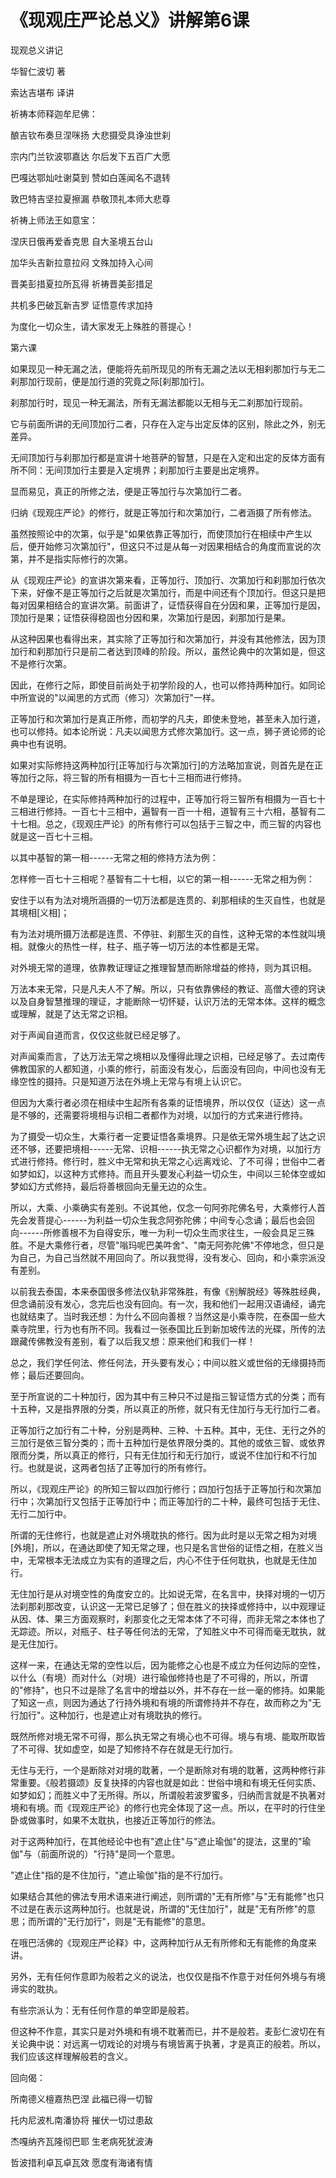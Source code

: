 # 《现观庄严论总义》讲解第6课

现观总义讲记

华智仁波切 著

索达吉堪布 译讲

祈祷本师释迦牟尼佛：

酿吉钦布奏旦涅咪扬 大悲摄受具诤浊世刹

宗内门兰钦波鄂嘉达 尔后发下五百广大愿

巴嘎达鄂灿吐谢莫到 赞如白莲闻名不退转

敦巴特吉坚拉夏擦漏 恭敬顶礼本师大悲尊

祈祷上师法王如意宝：

涅庆日俄再爱香克思 自大圣境五台山

加华头吉新拉意拉闷 文殊加持入心间

晋美彭措夏拉所瓦得 祈祷晋美彭措足

共机多巴破瓦新吉罗 证悟意传求加持

为度化一切众生，请大家发无上殊胜的菩提心！

第六课

如果现见一种无漏之法，便能将先前所现见的所有无漏之法以无相刹那加行与无二刹那加行现前，便是加行道的究竟之际\[刹那加行\]。

刹那加行时，现见一种无漏法，所有无漏法都能以无相与无二刹那加行现前。

它与前面所讲的无间顶加行二者，只存在入定与出定反体的区别，除此之外，别无差异。

无间顶加行与刹那加行都是宣讲十地菩萨的智慧，只是在入定和出定的反体方面有所不同：无间顶加行主要是入定境界；刹那加行主要是出定境界。

显而易见，真正的所修之法，便是正等加行与次第加行二者。

归纳《现观庄严论》的修行，就是正等加行和次第加行，二者涵摄了所有修法。

虽然按照论中的次第，似乎是"如果依靠正等加行，而使顶加行在相续中产生以后，便开始修习次第加行"，但这只不过是从每一对因果相结合的角度而宣说的次第，并不是指实际修行的次第。

从《现观庄严论》的宣讲次第来看，正等加行、顶加行、次第加行和刹那加行依次下来，好像不是正等加行之后就是次第加行，而是中间还有个顶加行。但这只是把每对因果相结合的宣讲次第。前面讲了，证悟获得自在分因和果，正等加行是因，顶加行是果；证悟获得稳固也分因和果，次第加行是因，刹那加行是果。

从这种因果也看得出来，其实除了正等加行和次第加行，并没有其他修法，因为顶加行和刹那加行只是前二者达到顶峰的阶段。所以，虽然论典中的次第如是，但这不是修行次第。

因此，在修行之际，即使目前尚处于初学阶段的人，也可以修持两种加行。如同论中所宣说的"以闻思的方式而（修习）次第加行"一样。

正等加行和次第加行是真正所修，而初学的凡夫，即使未登地，甚至未入加行道，也可以修持。如本论所说：凡夫以闻思方式修次第加行。这一点，狮子贤论师的论典中也有说明。

如果对实际修持这两种加行\[正等加行与次第加行\]的方法略加宣说，则首先是在正等加行之际，将三智的所有相摄为一百七十三相而进行修持。

不单是理论，在实际修持两种加行的过程中，正等加行将三智所有相摄为一百七十三相进行修持。一百七十三相中，遍智有一百一十相，道智有三十六相，基智有二十七相。总之，《现观庄严论》的所有修行可以包括于三智之中，而三智的内容也就是这一百七十三相。

以其中基智的第一相------无常之相的修持方法为例：

怎样修一百七十三相呢？基智有二十七相，以它的第一相------无常之相为例：

安住于以有为法对境所涵摄的一切万法都是连贯的、刹那相续的生灭自性，也就是其境相\[义相\]；

有为法对境所摄万法都是连贯、不停驻、刹那生灭的自性，这种无常的本性就叫境相。就像火的热性一样，柱子、瓶子等一切万法的本性都是无常。

对外境无常的道理，依靠教证理证之推理智慧而断除增益的修持，则为其识相。

万法本来无常，只是凡夫人不了解。所以，只有依靠佛经的教证、高僧大德的窍诀以及自身智慧推理的理证，才能断除一切怀疑，认识万法的无常本体。这样的概念或理解，就是了达无常之识相。

对于声闻自道而言，仅仅这些就已经足够了。

对声闻乘而言，了达万法无常之境相以及懂得此理之识相，已经足够了。去过南传佛教国家的人都知道，小乘的修行，前面没有发心，后面没有回向，中间也没有无缘空性的摄持。只是知道万法在外境上无常与有境上认识它。

但因为大乘行者必须在相续中生起所有各乘的证悟境界，所以仅仅（证达）这一点是不够的，还需要将境相与识相二者都作为对境，以加行的方式来进行修持。

为了摄受一切众生，大乘行者一定要证悟各乘境界。只是依无常外境生起了达之识还不够，还要把境相------无常、识相------执无常之心识都作为对境，以加行方式进行修持。修行时，胜义中无常和执无常之心远离戏论、了不可得；世俗中二者如梦如幻，以这种方式修持。而且开头要发心利益一切众生，中间以三轮体空或如梦如幻方式修持，最后将善根回向无量无边的众生。

所以，大乘、小乘确实有差别。不说其他，仅念一句阿弥陀佛名号，大乘修行人首先会发菩提心------为利益一切众生我念阿弥陀佛；中间专心念诵；最后也会回向------所修善根不为自得安乐，唯一为利一切众生而求往生，一般会具足三殊胜。不是大乘修行者，尽管"嗡玛呢巴美吽舍"、"南无阿弥陀佛"不停地念，但只是为自己，为自己当然就不用回向了。所以我觉得，没有发心、回向，和小乘宗派没有差别。

以前我去泰国，本来泰国很多修法仪轨非常殊胜，有像《别解脱经》等殊胜经典，但念诵前没有发心，念完后也没有回向。有一次，我和他们一起用汉语诵经，诵完也就结束了。当时我还想：为什么不回向善根？当然这是小乘寺院，在泰国一些大乘寺院里，行为也有所不同。我看过一张泰国比丘到新加坡传法的光碟，所传的法跟藏传佛教没有差别，看了以后我又想：原来他们和我们一样！

总之，我们学任何法、修任何法，开头要有发心；中间以胜义或世俗的无缘摄持而修；最后还要回向。

至于所宣说的二十种加行，因为其中有三种只不过是指三智证悟方式的分类；而有十五种，又是指界限的分类，所以真正的所修，就只有无住加行与无行加行二者。

正等加行之加行有二十种，分别是两种、三种、十五种。其中，无住、无行之外的三加行是依三智分类的；而十五种加行是依界限分类的。其他的或依三智、或依界限而分类，所以真正的修行，只有无住加行和无行加行，或说不住加行和不行加行。也就是说，这两者包括了正等加行的所有修行。

所以，《现观庄严论》的所知三智以四加行修行；四加行包括于正等加行和次第加行中；次第加行又包括于正等加行中；而正等加行的二十种，最终可包括于无住、无行二加行中。

所谓的无住修行，也就是遮止对外境耽执的修行。因为此时是以无常之相为对境\[外境\]，所以，在通达即使了知无常之理，也只是名言世俗的证悟之相，在胜义当中，无常根本无法成立为实有的道理之后，内心不住于任何耽执，也就是无住加行。

无住加行是从对境空性的角度安立的。比如说无常，在名言中，抉择对境的一切万法刹那刹那改变，认识这一无常已足够了；但在胜义的抉择或修持中，以中观理证从因、体、果三方面观察时，刹那变化之无常本体了不可得，而非无常之本体也了无踪迹。所以，对瓶子、柱子等任何法的无常，了知胜义中不可得而毫无耽执，就是无住加行。

这样一来，在通达无常的空性以后，因为能修之心也是不成立为任何边际的空性，以什么（有境）而对什么（对境）进行瑜伽修持也是了不可得的，所以，所谓的"修持"，也只不过是除了名言中的增益以外，并不存在一丝一毫的修持。如果能了知这一点，则因为通达了行持外境和有境的所谓修持并不存在，故而称之为"无行加行"。这种加行，也是遮止对有境耽执的修行。

既然所修对境无常不可得，那么执无常之有境心也不可得。境与有境、能取所取皆了不可得、犹如虚空，如是了知修持不存在就是无行加行。

无住与无行，一个是断除对对境的耽著，一个是断除对有境的耽著，这两种修行非常重要。《般若摄颂》反复抉择的内容也就是如此：世俗中境和有境无任何实质、如梦如幻；而胜义中了无所得。所以，所谓般若波罗蜜多，归纳而言就是不执著对境和有境。而《现观庄严论》的修行也完全体现了这一点。所以，在平时的行住坐卧或做事时，如果不太耽执，也接近正等加行的修法。

对于这两种加行，在其他经论中也有"遮止住"与"遮止瑜伽"的提法，这里的"瑜伽"与（前面所说的）"行持"是同一个意思。

"遮止住"指的是不住加行，"遮止瑜伽"指的是不行加行。

如果结合其他的佛法专用术语来进行阐述，则所谓的"无有所修"与"无有能修"也只不过是在表示这两种加行。也就是说，所谓的"无住加行"，就是"无有所修"的意思；而所谓的"无行加行"，则是"无有能修"的意思。

在哦巴活佛的《现观庄严论释》中，这两种加行从无有所修和无有能修的角度来讲。

另外，无有任何作意即为般若之义的说法，也仅仅是指不作意于对任何外境与有境谛实的耽执。

有些宗派认为：无有任何作意的单空即是般若。

但这种不作意，其实只是对外境和有境不耽著而已，并不是般若。麦彭仁波切在有关论典中说：对远离一切戏论的对境与有境皆离于执著，才是真正的般若。所以，我们应该这样理解般若的含义。

回向偈：

所南德义檀嘉热巴涅 此福已得一切智

托内尼波札南潘协将 摧伏一切过患敌

杰嘎纳齐瓦隆彻巴耶 生老病死犹波涛

哲波措利卓瓦卓瓦效 愿度有海诸有情

